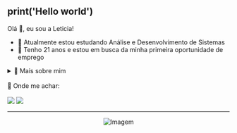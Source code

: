 print('Hello world')
---

Olá 👋, eu sou a Leticia! 
- 📖 Atualmente estou estudando Análise e Desenvolvimento de Sistemas
- 🔎 Tenho 21 anos e estou em busca da minha primeira oportunidade de emprego


<details>
  <summary>🙋 Mais sobre mim</summary>
  
   - ⏱️ No meu tempo livre, gosto de assistir séries, filmes, animes e doramas. Gosto de desenhar e agora comecei a me aventurar no bordado.Acredito que esses interreses,  me ajudam na criatividade, melhora na
  concentração e foco.
     
  - 💓 Adoro seguir tutoriais no YouTube de códigos variados para conhecer linguagens diversas e me arriscar resolvendo problemas que possa surgir no caminho. 
     
  - 🌟 Meu sonho é trabalhar com programação, criar códigos que ajudem outras pessoas e um dia poder ensinar um pouco sobre esse mundo mágico que é a tecnologia. 
</details>

<br/>

<div> 
  👀 Onde me achar:
  <br/>
  <br/>
  <a href = "mailto:leticiagito3@gmail.com"><img src="https://img.shields.io/badge/-Gmail-%23333?style=for-the-badge&logo=gmail&logoColor=white" target="_blank"></a>
  <a href="https://www.linkedin.com/in/leticia-ito-3046591a2/" target="_blank"><img src="https://img.shields.io/badge/-LinkedIn-%230077B5?style=for-the-badge&logo=linkedin&logoColor=white" target="_blank"></a> 
  
</div>

---
<p align="center">
  <img align="center" src="https://i.pinimg.com/originals/87/df/6d/87df6d60f4cc3c07968ae2127bddcc30.gif" alt="Imagem">
</p>







<!---
LeticiaGito/LeticiaGito is a ✨ special ✨ repository because its `README.md` (this file) appears on your GitHub profile.
You can click the Preview link to take a look at your changes.
--->
